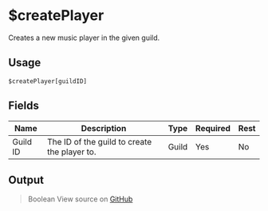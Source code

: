 # $createPlayer
Creates a new music player in the given guild.
## Usage
```
$createPlayer[guildID]
```
## Fields
|   Name   |                 Description                  | Type  | Required | Rest |
|----------|----------------------------------------------|-------|----------|------|
| Guild ID | The ID of the guild to create the player to. | Guild | Yes      | No   |

## Output
> Boolean
View source on [GitHub](https://github.com/tryforge/forgelink/blob/dev/src/natives/createPlayer.ts)